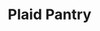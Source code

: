 ---
title: "Plaid Pantry"
url: /beaverton/plaid-pantry-southwest-allen-boulevard/
shop: convenience
---
